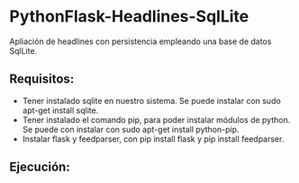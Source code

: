 # PythonFlask-Headlines-SqlLite

Apliación de headlines con persistencia empleando una base de datos SqlLite.

## Requisitos: 

* Tener instalado sqlite en nuestro sistema. Se puede instalar con sudo apt-get install sqlite.
* Tener instalado el comando pip, para poder instalar módulos de python. Se puede con instalar con sudo apt-get install python-pip.
* Instalar flask y feedparser, con pip install flask y pip install feedparser.

## Ejecución:

